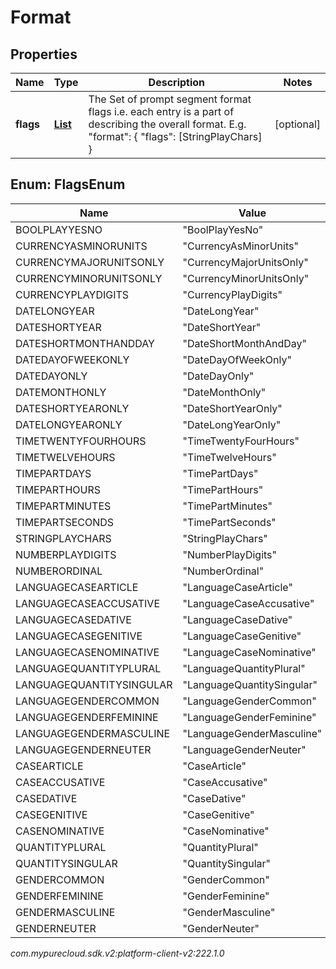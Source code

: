 # Format


## Properties

| Name | Type | Description | Notes |
| ------------ | ------------- | ------------- | ------------- |
| **flags** | [**List<FlagsEnum>**](#Enum--FlagsEnum) | The Set of prompt segment format flags i.e. each entry is a part of describing the overall format. E.g. \"format\": { \"flags\": [StringPlayChars] } |  [optional] |


## Enum: FlagsEnum

| Name | Value |
| ---- | ----- |
| BOOLPLAYYESNO | &quot;BoolPlayYesNo&quot; |
| CURRENCYASMINORUNITS | &quot;CurrencyAsMinorUnits&quot; |
| CURRENCYMAJORUNITSONLY | &quot;CurrencyMajorUnitsOnly&quot; |
| CURRENCYMINORUNITSONLY | &quot;CurrencyMinorUnitsOnly&quot; |
| CURRENCYPLAYDIGITS | &quot;CurrencyPlayDigits&quot; |
| DATELONGYEAR | &quot;DateLongYear&quot; |
| DATESHORTYEAR | &quot;DateShortYear&quot; |
| DATESHORTMONTHANDDAY | &quot;DateShortMonthAndDay&quot; |
| DATEDAYOFWEEKONLY | &quot;DateDayOfWeekOnly&quot; |
| DATEDAYONLY | &quot;DateDayOnly&quot; |
| DATEMONTHONLY | &quot;DateMonthOnly&quot; |
| DATESHORTYEARONLY | &quot;DateShortYearOnly&quot; |
| DATELONGYEARONLY | &quot;DateLongYearOnly&quot; |
| TIMETWENTYFOURHOURS | &quot;TimeTwentyFourHours&quot; |
| TIMETWELVEHOURS | &quot;TimeTwelveHours&quot; |
| TIMEPARTDAYS | &quot;TimePartDays&quot; |
| TIMEPARTHOURS | &quot;TimePartHours&quot; |
| TIMEPARTMINUTES | &quot;TimePartMinutes&quot; |
| TIMEPARTSECONDS | &quot;TimePartSeconds&quot; |
| STRINGPLAYCHARS | &quot;StringPlayChars&quot; |
| NUMBERPLAYDIGITS | &quot;NumberPlayDigits&quot; |
| NUMBERORDINAL | &quot;NumberOrdinal&quot; |
| LANGUAGECASEARTICLE | &quot;LanguageCaseArticle&quot; |
| LANGUAGECASEACCUSATIVE | &quot;LanguageCaseAccusative&quot; |
| LANGUAGECASEDATIVE | &quot;LanguageCaseDative&quot; |
| LANGUAGECASEGENITIVE | &quot;LanguageCaseGenitive&quot; |
| LANGUAGECASENOMINATIVE | &quot;LanguageCaseNominative&quot; |
| LANGUAGEQUANTITYPLURAL | &quot;LanguageQuantityPlural&quot; |
| LANGUAGEQUANTITYSINGULAR | &quot;LanguageQuantitySingular&quot; |
| LANGUAGEGENDERCOMMON | &quot;LanguageGenderCommon&quot; |
| LANGUAGEGENDERFEMININE | &quot;LanguageGenderFeminine&quot; |
| LANGUAGEGENDERMASCULINE | &quot;LanguageGenderMasculine&quot; |
| LANGUAGEGENDERNEUTER | &quot;LanguageGenderNeuter&quot; |
| CASEARTICLE | &quot;CaseArticle&quot; |
| CASEACCUSATIVE | &quot;CaseAccusative&quot; |
| CASEDATIVE | &quot;CaseDative&quot; |
| CASEGENITIVE | &quot;CaseGenitive&quot; |
| CASENOMINATIVE | &quot;CaseNominative&quot; |
| QUANTITYPLURAL | &quot;QuantityPlural&quot; |
| QUANTITYSINGULAR | &quot;QuantitySingular&quot; |
| GENDERCOMMON | &quot;GenderCommon&quot; |
| GENDERFEMININE | &quot;GenderFeminine&quot; |
| GENDERMASCULINE | &quot;GenderMasculine&quot; |
| GENDERNEUTER | &quot;GenderNeuter&quot; |




_com.mypurecloud.sdk.v2:platform-client-v2:222.1.0_
